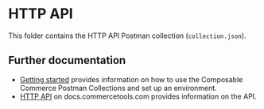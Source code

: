 # HTTP API

This folder contains the HTTP API Postman collection (`collection.json`).

## Further documentation

- [Getting started](../GettingStarted.md) provides information on how to use the Composable Commerce Postman Collections and set up an environment.
- [HTTP API](https://docs.commercetools.com/api/) on docs.commercetools.com provides information on the API.
